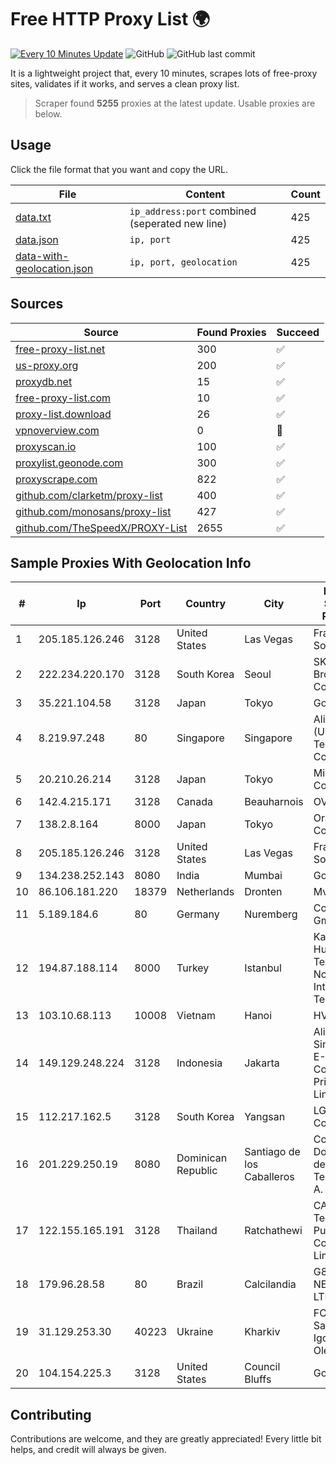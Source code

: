 
# Free HTTP Proxy List 🌍

[![Every 10 Minutes Update](https://github.com/mertguvencli/http-proxy-list/actions/workflows/main.yml/badge.svg?branch=main)](https://github.com/mertguvencli/http-proxy-list/actions/workflows/main.yml)
![GitHub](https://img.shields.io/github/license/mertguvencli/http-proxy-list)
![GitHub last commit](https://img.shields.io/github/last-commit/mertguvencli/http-proxy-list)

It is a lightweight project that, every 10 minutes, scrapes lots of free-proxy sites, validates if it works, and serves a clean proxy list.


> Scraper found **5255** proxies at the latest update. Usable proxies are below.

## Usage

Click the file format that you want and copy the URL.


|File|Content|Count|
|----|-------|-----|
|[data.txt](https://raw.githubusercontent.com/mertguvencli/http-proxy-list/main/proxy-list/data.txt)|`ip_address:port` combined (seperated new line)|425|
|[data.json](https://raw.githubusercontent.com/mertguvencli/http-proxy-list/main/proxy-list/data.json)|`ip, port`|425|
|[data-with-geolocation.json](https://raw.githubusercontent.com/mertguvencli/http-proxy-list/main/proxy-list/data-with-geolocation.json)|`ip, port, geolocation`|425|

## Sources

|Source|Found Proxies|Succeed|
|------|-------------|-------|
|[free-proxy-list.net](https://free-proxy-list.net)|300|✅|
|[us-proxy.org](https://www.us-proxy.org)|200|✅|
|[proxydb.net](http://proxydb.net)|15|✅|
|[free-proxy-list.com](https://free-proxy-list.com/?page=&port=&type%5B%5D=http&type%5B%5D=https&up_time=0&search=Search)|10|✅|
|[proxy-list.download](https://www.proxy-list.download/HTTP)|26|✅|
|[vpnoverview.com](https://vpnoverview.com/privacy/anonymous-browsing/free-proxy-servers)|0|🚫|
|[proxyscan.io](https://www.proxyscan.io)|100|✅|
|[proxylist.geonode.com](https://proxylist.geonode.com/api/proxy-list?limit=300&page=1&sort_by=lastChecked&sort_type=desc&protocols=http,https)|300|✅|
|[proxyscrape.com](https://api.proxyscrape.com/v2/?request=displayproxies&protocol=http&timeout=10000&country=all&ssl=all&anonymity=all)|822|✅|
|[github.com/clarketm/proxy-list](https://raw.githubusercontent.com/clarketm/proxy-list/master/proxy-list-raw.txt)|400|✅|
|[github.com/monosans/proxy-list](https://raw.githubusercontent.com/monosans/proxy-list/main/proxies/http.txt)|427|✅|
|[github.com/TheSpeedX/PROXY-List](https://raw.githubusercontent.com/TheSpeedX/PROXY-List/master/http.txt)|2655|✅|


## Sample Proxies With Geolocation Info

|#|Ip|Port|Country|City|Internet Service Provider|
|-|--|----|-------|----|-------------------------|
|1|205.185.126.246|3128|United States|Las Vegas|FranTech Solutions|
|2|222.234.220.170|3128|South Korea|Seoul|SK Broadband Co Ltd|
|3|35.221.104.58|3128|Japan|Tokyo|Google LLC|
|4|8.219.97.248|80|Singapore|Singapore|Alibaba (US) Technology Co., Ltd.|
|5|20.210.26.214|3128|Japan|Tokyo|Microsoft Corporation|
|6|142.4.215.171|3128|Canada|Beauharnois|OVH SAS|
|7|138.2.8.164|8000|Japan|Tokyo|Oracle Corporation|
|8|205.185.126.246|3128|United States|Las Vegas|FranTech Solutions|
|9|134.238.252.143|8080|India|Mumbai|Google LLC|
|10|86.106.181.220|18379|Netherlands|Dronten|Mvps LTD|
|11|5.189.184.6|80|Germany|Nuremberg|Contabo GmbH|
|12|194.87.188.114|8000|Turkey|Istanbul|Kadir Huseyin Tezcan Nosspeed Internet Teknolojileri|
|13|103.10.68.113|10008|Vietnam|Hanoi|HVC|
|14|149.129.248.224|3128|Indonesia|Jakarta|Alibaba.com Singapore E-Commerce Private Limited|
|15|112.217.162.5|3128|South Korea|Yangsan|LG DACOM Corporation|
|16|201.229.250.19|8080|Dominican Republic|Santiago de los Caballeros|Compañía Dominicana de Teléfonos S. A.|
|17|122.155.165.191|3128|Thailand|Ratchathewi|CAT Telecom Public Company Limited|
|18|179.96.28.58|80|Brazil|Calcilandia|G8 NETWORKS LTDA|
|19|31.129.253.30|40223|Ukraine|Kharkiv|FOP Samoilenko Igor Olegovich|
|20|104.154.225.3|3128|United States|Council Bluffs|Google LLC|



## Contributing

Contributions are welcome, and they are greatly appreciated! Every
little bit helps, and credit will always be given.

